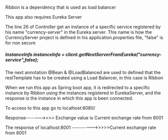 Ribbon is a dependency that is used as load balancer

This app also requires Eureka Server

The line 26 of Controller get an instance of a specific service registered by his name "currency-server" in the Eureka server. This name is how the CurrencyServer project is defined in his application.properties file, "false" is for non secure 

#####  InstanceInfo instanceInfo = client.getNextServerFromEureka("currency-service",false);

The next annotation
 @Bean & @LoadBalanced are used to defined that the restTemplate has to be created using a Load Balancer, in this case is Ribbon


When we run this app as Spring boot app, it is redirected to a specific instance by Ribbon using the instances registered in EurekaServer, and the response is the instance in which this app is been connected.

To access to this app go to localhost:8080/

Response------->>>> Exchange value is Current exchange rate from 8001


The response of localhost:8001 ---------->>>>>Current exchange rate from 8001
